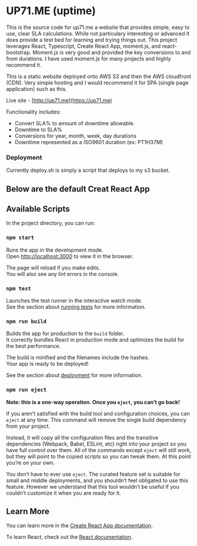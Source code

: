 # UP71.ME (uptime)

This is the source code for up71.me a website that provides simple, easy to use, clear SLA calculations.  While not particulary interesting or advanced it does provide a test bed for learning and trying things out.  This project leverages React, Typescript, Create React App, moment.js, and react-bootstrap.  Moment.js is very good and provided the key conversions to and from durations.  I have used moment.js for many projects and highly recommend it.

This is a static website deployed onto AWS S3 and then the AWS cloudfront (CDN).  Very simple hosting and I would recommend it for SPA (single page application) such as this.

Live site - [http://up71.me](https://up71.me)

Functionality includes:
* Convert SLA% to amount of downtime allowable.
* Downtime to SLA%
* Conversions for year, month, week, day durations
* Downtime represented as a ISO9601 duration (ex: PT1H37M)

### Deployment
Currently deploy.sh is simply a script that deploys to my s3 bucket.

## Below are the default Creat React App 

## Available Scripts

In the project directory, you can run:

### `npm start`

Runs the app in the development mode.<br>
Open [http://localhost:3000](http://localhost:3000) to view it in the browser.

The page will reload if you make edits.<br>
You will also see any lint errors in the console.

### `npm test`

Launches the test runner in the interactive watch mode.<br>
See the section about [running tests](https://facebook.github.io/create-react-app/docs/running-tests) for more information.

### `npm run build`

Builds the app for production to the `build` folder.<br>
It correctly bundles React in production mode and optimizes the build for the best performance.

The build is minified and the filenames include the hashes.<br>
Your app is ready to be deployed!

See the section about [deployment](https://facebook.github.io/create-react-app/docs/deployment) for more information.

### `npm run eject`

**Note: this is a one-way operation. Once you `eject`, you can’t go back!**

If you aren’t satisfied with the build tool and configuration choices, you can `eject` at any time. This command will remove the single build dependency from your project.

Instead, it will copy all the configuration files and the transitive dependencies (Webpack, Babel, ESLint, etc) right into your project so you have full control over them. All of the commands except `eject` will still work, but they will point to the copied scripts so you can tweak them. At this point you’re on your own.

You don’t have to ever use `eject`. The curated feature set is suitable for small and middle deployments, and you shouldn’t feel obligated to use this feature. However we understand that this tool wouldn’t be useful if you couldn’t customize it when you are ready for it.

## Learn More

You can learn more in the [Create React App documentation](https://facebook.github.io/create-react-app/docs/getting-started).

To learn React, check out the [React documentation](https://reactjs.org/).
